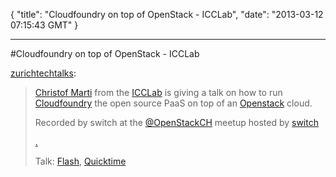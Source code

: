{
  "title": "Cloudfoundry on top of OpenStack - ICCLab",
  "date": "2013-03-12 07:15:43 GMT"
}

---

#Cloudfoundry on top of OpenStack - ICCLab
<p><a href="http://zurichtechtalks.ch/post/44702172046/cloudfoundry-on-top-of-openstack-icclab" class="tumblr_blog">zurichtechtalks</a>:</p>

<blockquote><p><a href="https://twitter.com/christofmarti">Christof Marti</a> from the <a href="http://www.cloudcomp.ch/">ICCLab</a> is giving a talk on how to run <a href="http://www.cloudfoundry.org/">Cloudfoundry</a> the open source PaaS on top of an <a href="http://www.openstack.org/">Openstack</a> cloud.</p>

<p>Recorded by switch at the <a href="https://twitter.com/OpenStackCH">@OpenStackCH</a> meetup hosted by <a href="http://www.switch.ch/">switch</a></p>

<p><a href="https://cast.switch.ch/vod/clips/hnu0btd5m/flash.html"><img src="http://media.tumblr.com/e7a1e004f097ce99898ec0ac4327a4f9/tumblr_inline_mj75spaeDW1qz4rgp.png" alt=""/>.</a></p>

<p>Talk: <a href="https://cast.switch.ch/vod/clips/hnu0btd5m/flash.html">Flash</a>, <a href="https://cast.switch.ch/vod/clips/hnu0btd5m/quicktime.mov">Quicktime</a></p></blockquote>

<p></p>